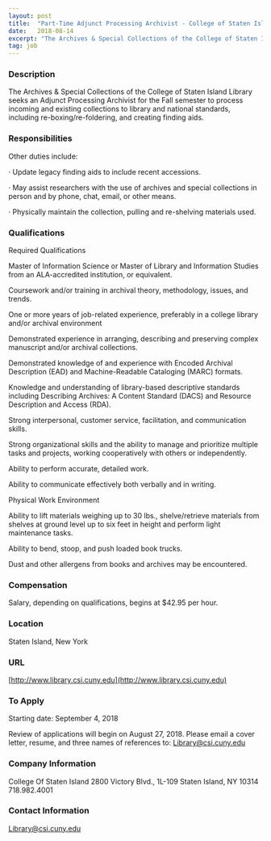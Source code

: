 ```yaml
---
layout: post
title:  "Part-Time Adjunct Processing Archivist - College of Staten Island"
date:   2018-08-14
excerpt: "The Archives & Special Collections of the College of Staten Island Library seeks an Adjunct Processing Archivist for the Fall semester to process incoming and existing collections to library and national standards, including re-boxing/re-foldering, and creating finding aids. "
tag: job
---
```


### Description   

The Archives & Special Collections of the College of Staten Island Library seeks an Adjunct Processing Archivist for the Fall semester to process incoming and existing collections to library and national standards, including re-boxing/re-foldering, and creating finding aids. 


### Responsibilities   

Other duties include:
 
·         Update legacy finding aids to include recent accessions.       
 
·         May assist researchers with the use of archives and special collections in person and by phone, chat, email, or other means. 
 
·         Physically maintain the collection, pulling and re-shelving materials used. 


### Qualifications   

Required Qualifications
 
Master of Information Science or Master of Library and Information Studies from an ALA-accredited institution, or equivalent. 
 
Coursework and/or training in archival theory, methodology, issues, and trends.
 
One or more years of job-related experience, preferably in a college library and/or archival environment
 
Demonstrated experience in arranging, describing and preserving complex manuscript and/or archival collections.
 
Demonstrated knowledge of and experience with Encoded Archival Description (EAD) and Machine-Readable Cataloging (MARC) formats.
 
Knowledge and understanding of library-based descriptive standards including Describing 
Archives: A Content Standard (DACS) and Resource Description and Access (RDA).
 
Strong interpersonal, customer service, facilitation, and communication skills.
 
Strong organizational skills and the ability to manage and prioritize multiple tasks and projects, working cooperatively with others or independently.
 
Ability to perform accurate, detailed work.
 
Ability to communicate effectively both verbally and in writing.
 
Physical Work Environment
 
Ability to lift materials weighing up to 30 lbs., shelve/retrieve materials from shelves at ground level up to six feet in height and perform light maintenance tasks.
 
Ability to bend, stoop, and push loaded book trucks.
 
Dust and other allergens from books and archives may be encountered.


### Compensation   

Salary, depending on qualifications, begins at $42.95 per hour.  


### Location   

Staten Island, New York


### URL   

[http://www.library.csi.cuny.edu](http://www.library.csi.cuny.edu)

### To Apply   


Starting date: September 4, 2018
 
Review of applications will begin on August 27, 2018.  Please email a cover letter, resume, and three names of references to: Library@csi.cuny.edu


### Company Information   

College Of Staten Island
2800 Victory Blvd., 1L-109
Staten Island, NY 10314
718.982.4001


### Contact Information   

Library@csi.cuny.edu

